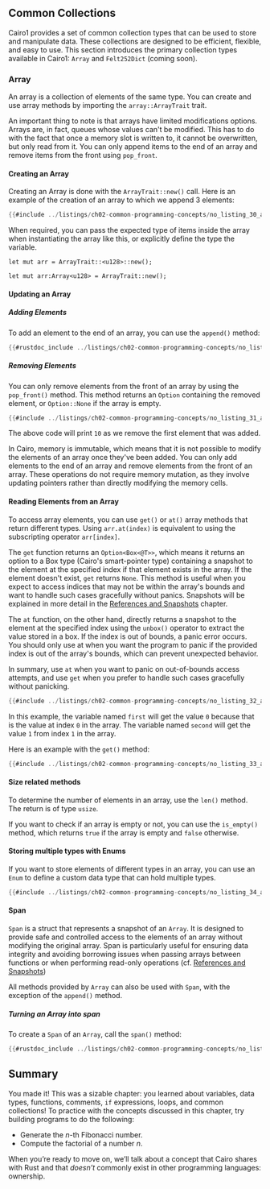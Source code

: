 ## Common Collections

Cairo1 provides a set of common collection types that can be used to store and manipulate data. These collections are designed to be efficient, flexible, and easy to use. This section introduces the primary collection types available in Cairo1: `Array` and `Felt252Dict` (coming soon).

### Array

An array is a collection of elements of the same type. You can create and use array methods by importing the `array::ArrayTrait` trait.

An important thing to note is that arrays have limited modifications options. Arrays are, in fact, queues whose values can't be modified.
This has to do with the fact that once a memory slot is written to, it cannot be overwritten, but only read from it. You can only append items to the end of an array and remove items from the front using `pop_front`.

#### Creating an Array

Creating an Array is done with the `ArrayTrait::new()` call. Here is an example of the creation of an array to which we append 3 elements:

```rust
{{#include ../listings/ch02-common-programming-concepts/no_listing_30_array_new_append.cairo}}
```

When required, you can pass the expected type of items inside the array when instantiating the array like this, or explicitly define the type the variable.

```rust, noplayground
let mut arr = ArrayTrait::<u128>::new();
```

```rust, noplayground
let mut arr:Array<u128> = ArrayTrait::new();
```

#### Updating an Array

##### Adding Elements

To add an element to the end of an array, you can use the `append()` method:

```rust
{{#rustdoc_include ../listings/ch02-common-programming-concepts/no_listing_30_array_new_append.cairo:5}}
```

##### Removing Elements

You can only remove elements from the front of an array by using the `pop_front()` method.
This method returns an `Option` containing the removed element, or `Option::None` if the array is empty.

```rust
{{#include ../listings/ch02-common-programming-concepts/no_listing_31_array_pop_front.cairo}}
```

The above code will print `10` as we remove the first element that was added.

In Cairo, memory is immutable, which means that it is not possible to modify the elements of an array once they've been added. You can only add elements to the end of an array and remove elements from the front of an array. These operations do not require memory mutation, as they involve updating pointers rather than directly modifying the memory cells.

#### Reading Elements from an Array

To access array elements, you can use `get()` or `at()` array methods that return different types. Using `arr.at(index)` is equivalent to using the subscripting operator `arr[index]`.

The `get` function returns an `Option<Box<@T>>`, which means it returns an option to a Box type (Cairo's smart-pointer type) containing a snapshot to the element at the specified index if that element exists in the array. If the element doesn't exist, `get` returns `None`. This method is useful when you expect to access indices that may not be within the array's bounds and want to handle such cases gracefully without panics. Snapshots will be explained in more detail in the [References and Snapshots](ch03-02-references-and-snapshots.md) chapter.

The `at` function, on the other hand, directly returns a snapshot to the element at the specified index using the `unbox()` operator to extract the value stored in a box. If the index is out of bounds, a panic error occurs. You should only use at when you want the program to panic if the provided index is out of the array's bounds, which can prevent unexpected behavior.

In summary, use `at` when you want to panic on out-of-bounds access attempts, and use `get` when you prefer to handle such cases gracefully without panicking.

```rust
{{#include ../listings/ch02-common-programming-concepts/no_listing_32_array_at.cairo}}
```

In this example, the variable named `first` will get the value `0` because that
is the value at index `0` in the array. The variable named `second` will get
the value `1` from index `1` in the array.

Here is an example with the `get()` method:

```rust
{{#include ../listings/ch02-common-programming-concepts/no_listing_33_array_get.cairo}}
```

#### Size related methods

To determine the number of elements in an array, use the `len()` method. The return is of type `usize`.

If you want to check if an array is empty or not, you can use the `is_empty()` method, which returns `true` if the array is empty and `false` otherwise.

#### Storing multiple types with Enums

If you want to store elements of different types in an array, you can use an `Enum` to define a custom data type that can hold multiple types.

```rust
{{#include ../listings/ch02-common-programming-concepts/no_listing_34_array_with_enums.cairo}}
```

#### Span

`Span` is a struct that represents a snapshot of an `Array`. It is designed to provide safe and controlled access to the elements of an array without modifying the original array. Span is particularly useful for ensuring data integrity and avoiding borrowing issues when passing arrays between functions or when performing read-only operations (cf. [References and Snapshots](ch03-02-references-and-snapshots.md))

All methods provided by `Array` can also be used with `Span`, with the exception of the `append()` method.

##### Turning an Array into span

To create a `Span` of an `Array`, call the `span()` method:

```rust
{{#rustdoc_include ../listings/ch02-common-programming-concepts/no_listing_35_array_span.cairo:5}}
```

## Summary

You made it! This was a sizable chapter: you learned about variables, data types, functions, comments,
`if` expressions, loops, and common collections! To practice with the concepts discussed in this chapter,
try building programs to do the following:

- Generate the _n_-th Fibonacci number.
- Compute the factorial of a number _n_.

When you’re ready to move on, we’ll talk about a concept that Cairo shares with Rust and that _doesn’t_
commonly exist in other programming languages: ownership.

